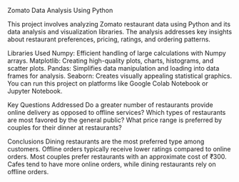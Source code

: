 Zomato Data Analysis Using Python

This project involves analyzing Zomato restaurant data using Python and its data analysis and visualization libraries. The analysis addresses key insights about restaurant preferences, pricing, ratings, and ordering patterns.

Libraries Used
Numpy: Efficient handling of large calculations with Numpy arrays.
Matplotlib: Creating high-quality plots, charts, histograms, and scatter plots.
Pandas: Simplifies data manipulation and loading into data frames for analysis.
Seaborn: Creates visually appealing statistical graphics.
You can run this project on platforms like Google Colab Notebook or Jupyter Notebook.

Key Questions Addressed
Do a greater number of restaurants provide online delivery as opposed to offline services?
Which types of restaurants are most favored by the general public?
What price range is preferred by couples for their dinner at restaurants?

Conclusions
Dining restaurants are the most preferred type among customers.
Offline orders typically receive lower ratings compared to online orders.
Most couples prefer restaurants with an approximate cost of ₹300.
Cafes tend to have more online orders, while dining restaurants rely on offline orders.
